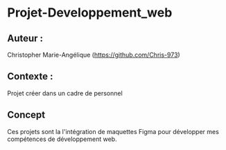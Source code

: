 # Projet-Developpement_web

## Auteur :

Christopher Marie-Angélique (https://github.com/Chris-973)

## Contexte :

Projet créer dans un cadre de personnel

## Concept

Ces projets sont la l'intégration de maquettes Figma pour développer mes compétences de développement web.
